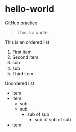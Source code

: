 # hello-world
GitHub practice

> This is a quote



This is an ordered list
1. First item
2. Second item
  1. sub
  2. sub
3. Third item



Unordered list
- item
- item
  - sub 
  - sub
    - sub of sub
      - sub of sub of sub
- item
